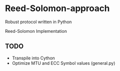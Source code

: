 # Reed-Solomon-approach
Robust protocol written in Python

Reed-Solomon Implementation

## TODO
- Transpile into Cython
- Optimize MTU and ECC Symbol values (general.py)
